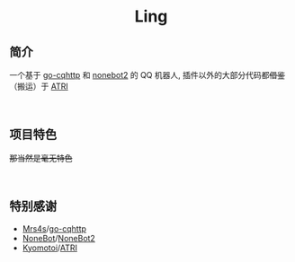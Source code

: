 # <center>Ling

## 简介
一个基于 [go-cqhttp]() 和 [nonebot2]() 的 QQ 机器人, 插件以外的大部分代码都~~借鉴~~（搬运）于 [ATRI]() 

<br>

## 项目特色

~~那当然是毫无特色~~

<br>

## 特别感谢
 - [Mrs4s](https://github.com/Mrs4s/)/[go-cqhttp](https://github.com/Mrs4s/go-cqhttp)
 - [NoneBot](https://github.com/nonebot/)/[NoneBot2](https://github.com/nonebot/nonebot2)
 - [Kyomotoi](https://github.com/Kyomotoi/)/[ATRI](https://github.com/Kyomotoi/ATRI)